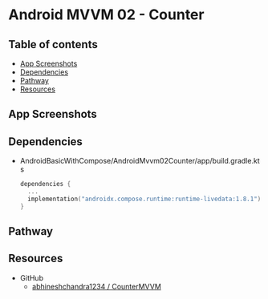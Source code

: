 <!-- omit in toc -->
# Android MVVM 02 - Counter

<!-- omit in toc -->
## Table of contents

- [App Screenshots](#app-screenshots)
- [Dependencies](#dependencies)
- [Pathway](#pathway)
- [Resources](#resources)

## App Screenshots

## Dependencies

- AndroidBasicWithCompose/AndroidMvvm02Counter/app/build.gradle.kts

  ```kts
  dependencies {
    ...
    implementation("androidx.compose.runtime:runtime-livedata:1.8.1")
  }
  ```

## Pathway

## Resources

- GitHub
  - [abhineshchandra1234 / CounterMVVM](https://github.com/abhineshchandra1234/CounterMVVM)
